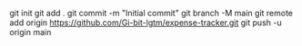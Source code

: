 git init
git add .
git commit -m "Initial commit"
git branch -M main
git remote add origin https://github.com/Gi-bit-lgtm/expense-tracker.git
git push -u origin main
